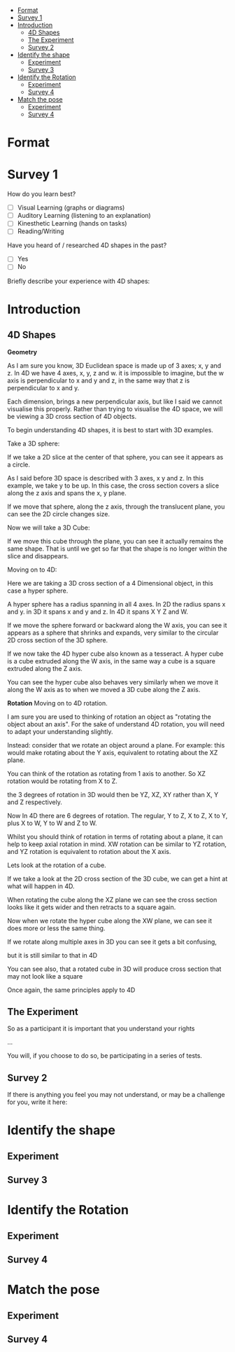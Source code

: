 - [Format](#format)
- [Survey 1](#survey-1)
- [Introduction](#introduction)
  - [4D Shapes](#4d-shapes)
  - [The Experiment](#the-experiment)
  - [Survey 2](#survey-2)
- [Identify the shape](#identify-the-shape)
  - [Experiment](#experiment)
  - [Survey 3](#survey-3)
- [Identify the Rotation](#identify-the-rotation)
  - [Experiment](#experiment-1)
  - [Survey 4](#survey-4)
- [Match the pose](#match-the-pose)
  - [Experiment](#experiment-2)
  - [Survey 4](#survey-4-1)

# Format
<!-- 
Same format for every test, but randomly give each user 1 specific representation and method of interaction

Representations to include
 - timeline
 - each rotational view of the 4th dimension
 - 3D rotation view with 4D object

 - 3D counter part to experiment with? Will it showcase that they have learnt if they have direct reference?

Interactions to include
 - swipe
 - grab ball
-->


# Survey 1
<!-- 
What way do you think
 - the different ways of thinking
 - do they think in a geometric way?

Have you heard of 4D shapes
-->

How do you learn best?
 - [ ] Visual Learning (graphs or diagrams)
 - [ ] Auditory Learning (listening to an explanation)
 - [ ] Kinesthetic Learning (hands on tasks)
 - [ ] Reading/Writing

Have you heard of / researched 4D shapes in the past?
 - [ ] Yes
 - [ ] No

Briefly describe your experience with 4D shapes:

# Introduction
## 4D Shapes

**Geometry**
<!-- Graphic of 3D axes -->
As I am sure you know, 3D Euclidean space is made up of 3 axes; x, y and z.
In 4D we have 4 axes, x, y, z and w. it is impossible to imagine, but the w axis is perpendicular to x and y and z, in the same way that z is perpendicular to x and y.

<!-- Tesseract graphic -->
Each dimension, brings a new perpendicular axis, but like I said we cannot visualise this properly. Rather than trying to visualise the 4D space, we will be viewing a 3D cross section of 4D objects.

<!-- 3D Sphere -->
To begin understanding 4D shapes, it is best to start with 3D examples.

Take a 3D sphere:

If we take a 2D slice at the center of that sphere, you can see it appears as a circle.

<!-- overlaid arrows to show axes -->
As I said before 3D space is described with 3 axes, x y and z. In this example, we take y to be up. In this case, the cross section covers a slice along the z axis and spans the x, y plane.

If we move that sphere, along the z axis, through the translucent plane, you can see the 2D circle changes size.

<!-- 3D Cube -->
Now we will take a 3D Cube:

If we move this cube through the plane, you can see it actually remains the same shape. That is until we get so far that the shape is no longer within the slice and disappears.

<!-- 4D Sphere -->
Moving on to 4D: 

Here we are taking a 3D cross section of a 4 Dimensional object, in this case a hyper sphere.

A hyper sphere has a radius spanning in all 4 axes. In 2D the radius spans x and y. in 3D it spans x and y and z. In 4D it spans X Y Z and W.

If we move the sphere forward or backward along the W axis, you can see it appears as a sphere that shrinks and expands, very similar to the circular 2D cross section of the 3D sphere.

<!-- 4D Cube -->
If we now take the 4D hyper cube also known as a tesseract.
A hyper cube is a cube extruded along the W axis, in the same way a cube is a square extruded along the Z axis.

You can see the hyper cube also behaves very similarly when we move it along the W axis as to when we moved a 3D cube along the Z axis.

**Rotation**
Moving on to 4D rotation.

<!-- Rotation Video -->
I am sure you are used to thinking of rotation an object as "rotating the object about an axis". For the sake of understand 4D rotation, you will need to adapt your understanding slightly. 

Instead: consider that we rotate an object around a plane.
For example: this would make rotating about the Y axis, equivalent to rotating about the XZ plane.

You can think of the rotation as rotating from 1 axis to another. So XZ rotation would be rotating from X to Z.

the 3 degrees of rotation in 3D would then be YZ, XZ, XY rather than X, Y and Z respectively.

<!-- QUICK Video of each degree - _W disapear-->
Now In 4D there are 6 degrees of rotation. The regular, Y to Z, X to Z, X to Y, plus X to W, Y to W and Z to W.

Whilst you should think of rotation in terms of rotating about a plane, it can help to keep axial rotation in mind. XW rotation can be similar to YZ rotation, and YZ rotation is equivalent to rotation about the X axis.

Lets look at the rotation of a cube.

<!-- Rotating 3D Cube -->
If we take a look at the 2D cross section of the 3D cube, we can get a hint at what will happen in 4D.

When rotating the cube along the XZ plane we can see the cross section looks like it gets wider and then retracts to a square again.

<!-- Rotating a 4D Cube -->
Now when we rotate the hyper cube along the XW plane, we can see it does more or less the same thing.

<!-- Rotating in multiple planes 4D Cube -->
If we rotate along multiple axes in 3D you can see it gets a bit confusing,

but it is still similar to that in 4D

<!-- Rotated 3D cube along W -->
You can see also, that a rotated cube in 3D will produce cross section that may not look like a square

<!-- Rotated 4D cube along W -->
Once again, the same principles apply to 4D

## The Experiment
<!--
Explain the series of tests
 - repeat the same tests 3 times for 3 different representations
 - Tests:
   - 1st - shape identification
     - given a shape that is randomly oriented, 
       can you tell me what that shape is?
     - 2 mins per shape
   - 2nd - rotation identification
     - given a shape that is rotating, can you tell me what plane 
       or planes of rotation the object is rotating around
     - 2 mins per shape
   - 3rd - matching an objects orientation
     - Given a randomly oriented object, can you match the objects 
       pose
     - Try get as close as possible before submitting
     - 6 mins per shape
 - Representations:
   - 3D to 4D
     - A 3D object in the bottom left that mimics XW, YW and ZW
       rotation by rotating on YZ, XZ and XY planes respectively
   - W axis Timeline
     - The central cross section is the focus of attention, but
       either side of the white object are red and blue objects, cross sections of the shape shape but stepped +/- 0.4 and +/- 0.8 into
       the 4th dimension, the further away from the central object it is
   - Multi-Rotational view of 4D object
     - In the top left is the regular 4D object.
     - On the right is the same object but viewed at a 90deg angle on the 
       XW plane
     - Under that, in the bottom right is the same object as the top left
       but rotated on the YW plane
     - To the left of that, in the bottom left is the same object as the   
       top left but rotated on the ZW plane
 - Texture
   - Through each test the object may be coloured in a different way.
     - diffuse lighting
     - normal representation
     - texture mapped letters

 - Measurements
   - You will be measured on your speed and your accuracy but take your time. 
   - After testing each representation you will be shown your updated statistics.
   - BTS
     - Average for Representation:
       - Time to submit
         - normalised to max time per task
       - Accuracy
         - 0% OR 100% if select from options
         - 0% TO 100% for pose matching
       - User ID
     - Average for specific Test - with respect to representation
       - Representation
       - Time to submit
       - Accuracy/Correctness
       - User ID
     - Average for specific Test - with respect to texture
       - Texture
       - Time to submit
       - Accuracy/Correctness
       - User ID
     - Raw Data
       - Representation
       - Test
       - Shape
       - Texture
       - Time
       - Accuracy
       - User ID

Explain how each representation will be explained
Explain how to manipulate the shape
Rights as a participant
-->

So as a participant it is important that you understand your rights

...

You will, if you choose to do so, be participating in a series of tests.

## Survey 2
<!--
Note down anything you think you may not understand fully or think may be a challenge
-->

If there is anything you feel you may not understand, or may be a challenge for you, write it here:

# Identify the shape
## Experiment
<!-- 
Shape List:
Sphere
Cone - extending into w
Cone - extending into y
Capsule
Box
torus - r1 in xy plane
torus - r1 in xw plane
Pentachoron
Have each shape start at a random w with multiple chances for each shape to repeat?

Given an un-rotated shape, move the hyper plane to identify the shape
Present all shapes as options. Give 30 seconds or 1 minute per shapes.
Select button to choose the shape, submit button the end the timer early.

Ask about their confidence after each shape. - avoid saying if they are right or wrong to avoid effecting moral

Given a rotated shape, move the hyper plane and rotate the shape to identify it
Present all shapes as options. Give 2-3 minutes per shape
Select button to choose the shape, submit button the end the timer early.

Ask about their confidence after each shape. - avoid saying if they are right or wrong to avoid effecting moral
-->

## Survey 3
<!--
How did you feel you did

How confident are you that you were able to identify x shapes 3D counter part correctly
Comment about x shape: Did it behave how you expected.
 - after every shape?
-->

# Identify the Rotation
## Experiment
<!-- 
Have a shape continuously rotating in 1 axis, allow the user to move along the w axis
Give 2-3 minutes for the user to identify the shape

Have a shape continuously rotating in 2 axis, allow the user to move along the w axis
Give 2-3 minutes for the user to identify the shape

Do I get them to identify the rotation? is that to arbitrary?
-->

## Survey 4
<!--
How did you feel you did

How confident are you that you were able to identify x shapes 3D counter part correctly
 - after every shape?

Did the behaviour make sense? Do you feel you understood it?
 - after every shape?

Comments about why you think it behaved it did?
 - after every shape?
-->

# Match the pose
## Experiment
<!-- 
Have a 4D Shape on the left that is randomly rotated
Have a 4D shape on the right that is un-rotated
10-15mins to manipulate the shape to try and match the pose.

Skip button after 5 or 10 mins?
-->

## Survey 4
<!--
Do you know which shape you were manipulating?
 - after every shape?

How difficult did you find matching the pose
 - after every shape?

Comments: open question about how they found the task
-->